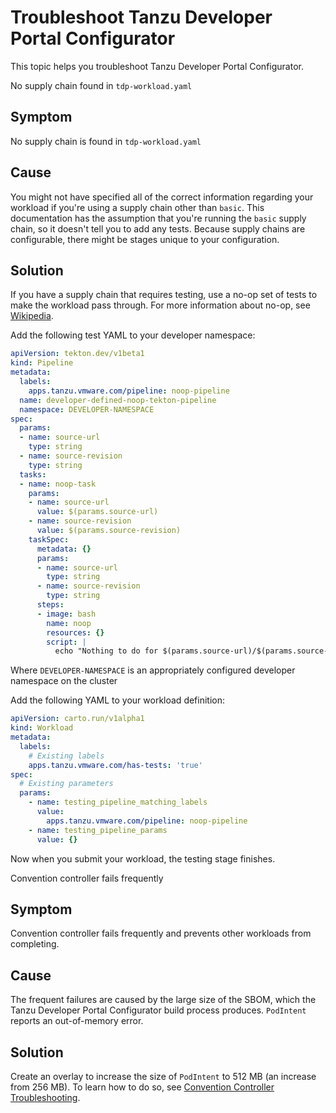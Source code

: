 # Troubleshoot Tanzu Developer Portal Configurator

This topic helps you troubleshoot Tanzu Developer Portal Configurator.

<a id='supply-chain-not-found'></a> No supply chain found in `tdp-workload.yaml`

## Symptom

No supply chain is found in `tdp-workload.yaml`

## Cause

You might not have specified all of the correct information regarding your workload if you're using
a supply chain other than `basic`. This documentation has the assumption that you're running the
`basic` supply chain, so it doesn't tell you to add any tests.
Because supply chains are configurable, there might be stages unique to your configuration.

## Solution

If you have a supply chain that requires testing, use a no-op set of tests to make the workload
pass through. For more information about no-op, see [Wikipedia](https://en.wikipedia.org/wiki/NOP_(code)).

Add the following test YAML to your developer namespace:

```yaml
apiVersion: tekton.dev/v1beta1
kind: Pipeline
metadata:
  labels:
    apps.tanzu.vmware.com/pipeline: noop-pipeline
  name: developer-defined-noop-tekton-pipeline
  namespace: DEVELOPER-NAMESPACE
spec:
  params:
  - name: source-url
    type: string
  - name: source-revision
    type: string
  tasks:
  - name: noop-task
    params:
    - name: source-url
      value: $(params.source-url)
    - name: source-revision
      value: $(params.source-revision)
    taskSpec:
      metadata: {}
      params:
      - name: source-url
        type: string
      - name: source-revision
        type: string
      steps:
      - image: bash
        name: noop
        resources: {}
        script: |
          echo "Nothing to do for $(params.source-url)/$(params.source-revision)"%
```

Where `DEVELOPER-NAMESPACE` is an appropriately configured developer namespace on the cluster

Add the following YAML to your workload definition:

```yaml
apiVersion: carto.run/v1alpha1
kind: Workload
metadata:
  labels:
    # Existing labels
    apps.tanzu.vmware.com/has-tests: 'true'
spec:
  # Existing parameters
  params:
    - name: testing_pipeline_matching_labels
      value:
        apps.tanzu.vmware.com/pipeline: noop-pipeline
    - name: testing_pipeline_params
      value: {}
```

Now when you submit your workload, the testing stage finishes.

<a id='freq-conv-cntrllr-fail'></a> Convention controller fails frequently

## Symptom

Convention controller fails frequently and prevents other workloads from completing.

## Cause

The frequent failures are caused by the large size of the SBOM, which the Tanzu Developer Portal
Configurator build process produces. `PodIntent` reports an out-of-memory error.

## Solution

Create an overlay to increase the size of `PodIntent` to 512&nbsp;MB (an increase from 256&nbsp;MB).
To learn how to do so, see
[Convention Controller Troubleshooting](../../cartographer-conventions/troubleshooting.hbs.md#oom-killed).
